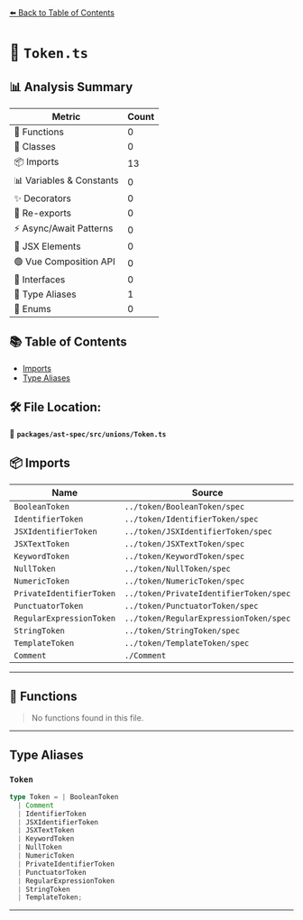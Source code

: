[⬅️ Back to Table of Contents](../../../../index.md)

# 📄 `Token.ts`

## 📊 Analysis Summary

| Metric | Count |
|--------|-------|
| 🔧 Functions | 0 |
| 🧱 Classes | 0 |
| 📦 Imports | 13 |
| 📊 Variables & Constants | 0 |
| ✨ Decorators | 0 |
| 🔄 Re-exports | 0 |
| ⚡ Async/Await Patterns | 0 |
| 💠 JSX Elements | 0 |
| 🟢 Vue Composition API | 0 |
| 📐 Interfaces | 0 |
| 📑 Type Aliases | 1 |
| 🎯 Enums | 0 |

## 📚 Table of Contents

- [Imports](#imports)
- [Type Aliases](#type-aliases)

## 🛠️ File Location:
📂 **`packages/ast-spec/src/unions/Token.ts`**

## 📦 Imports

| Name | Source |
|------|--------|
| `BooleanToken` | `../token/BooleanToken/spec` |
| `IdentifierToken` | `../token/IdentifierToken/spec` |
| `JSXIdentifierToken` | `../token/JSXIdentifierToken/spec` |
| `JSXTextToken` | `../token/JSXTextToken/spec` |
| `KeywordToken` | `../token/KeywordToken/spec` |
| `NullToken` | `../token/NullToken/spec` |
| `NumericToken` | `../token/NumericToken/spec` |
| `PrivateIdentifierToken` | `../token/PrivateIdentifierToken/spec` |
| `PunctuatorToken` | `../token/PunctuatorToken/spec` |
| `RegularExpressionToken` | `../token/RegularExpressionToken/spec` |
| `StringToken` | `../token/StringToken/spec` |
| `TemplateToken` | `../token/TemplateToken/spec` |
| `Comment` | `./Comment` |


---

## 🔧 Functions

> No functions found in this file.


---

## Type Aliases

### `Token`

```ts
type Token = | BooleanToken
  | Comment
  | IdentifierToken
  | JSXIdentifierToken
  | JSXTextToken
  | KeywordToken
  | NullToken
  | NumericToken
  | PrivateIdentifierToken
  | PunctuatorToken
  | RegularExpressionToken
  | StringToken
  | TemplateToken;
```


---